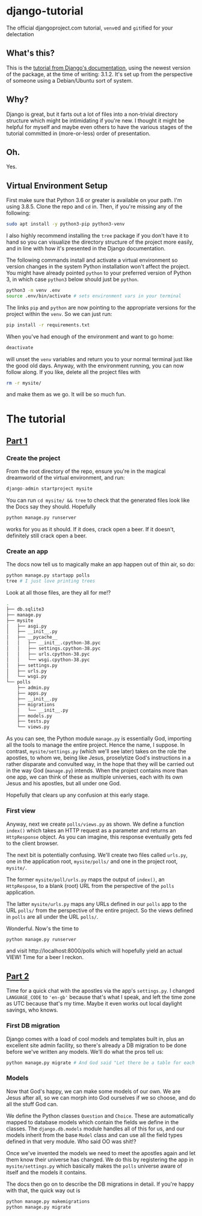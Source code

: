 # django-tutorial
The official djangoproject.com tutorial, ```venv```ed and ```git```ified for your delectation

## What's this?
This is the [tutorial from Django's documentation](https://docs.djangoproject.com/en/3.1/intro/tutorial01/), using the newest version of the package, at the time of writing: 3.1.2. It's set up from the perspective of someone using a Debian/Ubuntu sort of system. 

## Why?
Django is great, but it farts out a lot of files into a non-trivial directory structure which might be intimidating if you're new. I thought it might be helpful for myself and maybe even others to have the various stages of the tutorial committed in (more-or-less) order of presentation. 

## Oh.
Yes. 

## Virtual Environment Setup
First make sure that Python 3.6 or greater is available on your path. I'm using 3.8.5. Clone the repo and `cd` in. Then, if you're missing any of the following:
```bash
sudo apt install -y python3-pip python3-venv
```
I also highly recommend installing the ```tree``` package if you don't have it to hand so you can visualize the directory structure of the project more easily, and in line with how it's presented in the Django documentation. 

The following commands install and activate a virtual environment so version changes in the system Python installation won't affect the project. You might have already pointed ```python``` to your preferred version of Python 3, in which case ```python3``` below should just be ```python```. 
```bash
python3 -m venv .env 
source .env/bin/activate # sets environment vars in your terminal
```
The links ```pip``` and ```python``` are now pointing to the appropriate versions for the project within the ```venv```. So we can just run: 
```bash
pip install -r requirements.txt
```
When you've had enough of the environment and want to go home:
```bash
deactivate
```
will unset the `venv` variables and return you to your normal terminal just like the good old days. Anyway, with the environment running, you can now follow along. If you like, delete all the project files with 
```bash
rm -r mysite/
```

and make them as we go. It will be so much fun. 

#
# The tutorial
## [Part 1](https://docs.djangoproject.com/en/3.1/intro/tutorial01/)
### Create the project
From the root directory of the repo, ensure you're in the magical dreamworld of the virtual environment, and run:
```python
django-admin startproject mysite
```
You can run ```cd mysite/ && tree``` to check that the generated files look like the Docs say they should. Hopefully 
```python
python manage.py runserver
```
works for you as it should. If it does, crack open a beer. If it doesn't, definitely still crack open a beer. 

### Create an app
The docs now tell us to magically make an app happen out of thin air, so do:
```python
python manage.py startapp polls
tree # I just love printing trees
```
Look at all those files, are they all for me!?
```bash
.
├── db.sqlite3
├── manage.py
├── mysite
│   ├── asgi.py
│   ├── __init__.py
│   ├── __pycache__
│   │   ├── __init__.cpython-38.pyc
│   │   ├── settings.cpython-38.pyc
│   │   ├── urls.cpython-38.pyc
│   │   └── wsgi.cpython-38.pyc
│   ├── settings.py
│   ├── urls.py
│   └── wsgi.py
└── polls
    ├── admin.py
    ├── apps.py
    ├── __init__.py
    ├── migrations
    │   └── __init__.py
    ├── models.py
    ├── tests.py
    └── views.py
```
As you can see, the Python module ```manage.py``` is essentially God, importing all the tools to manage the entire project. Hence the name, I suppose. In contrast, ```mysite/settings.py``` (which we'll see later) takes on the role the apostles, to whom we, being like Jesus, proselytize God's instructions in a rather disparate and convulted way, in the hope that they will be carried out in the way God (```manage.py```) intends. When the project contains more than one app, we can think of these as multiple universes, each with its own Jesus and his apostles, but all under one God.

 Hopefully that clears up any confusion at this early stage. 

### First view
Anyway, next we create ```polls/views.py``` as shown. We define a function ```index()``` which takes an HTTP request as a parameter and returns an ```HttpResponse``` object. As you can imagine, this response eventually gets fed to the client browser.

The next bit is potentially confusing. We'll create two files called ```urls.py```, one in the application root, ```mysite/polls/``` and one in the project root, ```mysite/```. 

The former ```mysite/poll/urls.py``` maps the output of ```index()```, an ```HttpRespose```, to a blank (root) URL from the perspective of the ```polls``` application. 

The latter ```mysite/urls.py``` maps any URLs defined in our ``polls`` app to the URL ```polls/``` from the perspective of the entire project. So the views defined in ```polls``` are all under the URL ```polls/```. 

Wonderful. Now's the time to 

```python
python manage.py runserver
```
and visit http://localhost:8000/polls which will hopefully yield an actual VIEW! Time for a beer I reckon. 

## [Part 2](https://docs.djangoproject.com/en/3.1/intro/tutorial02/)
Time for a quick chat with the apostles via the app's ```settings.py```. I changed ```LANGUAGE_CODE``` to ```'en-gb'``` because that's what I speak, and left the time zone as UTC because that's my time. Maybe it even works out local daylight savings, who knows. 

### First DB migration
Django comes with a load of cool models and templates built in, plus an excellent site admin facility, so there's already a DB migration to be done before we've written any models. We'll do what the pros tell us:
```python
python manage.py migrate # And God said "Let there be a table for each of my models"
```
### Models
Now that God's happy, we can make some models of our own. We are Jesus after all, so we can morph into God ourselves if we so choose, and do all the stuff God can.

We define the Python classes ```Question``` and ```Choice```. These are automatically mapped to database models which contain the fields we define in the classes. The ```django.db.models``` module handles all of this for us, and our models inherit from the base ```Model``` class and can use all the field types defined in that very module. Who said OO was shit!?

Once we've invented the models we need to meet the apostles again and let them know their universe has changed. We do this by registering the app in ```mysite/settings.py``` which basically makes the ```polls``` universe aware of itself and the models it contains. 

The docs then go on to describe the DB migrations in detail. If you're happy with that, the quick way out is 
```python
python manage.py makemigrations
python manage.py migrate
```